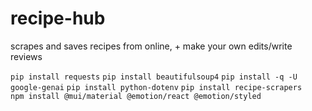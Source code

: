 # recipe-hub
scrapes and saves recipes from online, + make your own edits/write reviews

```pip install requests```
```pip install beautifulsoup4```
```pip install -q -U google-genai```
```pip install python-dotenv```
```pip install recipe-scrapers```  
```npm install @mui/material @emotion/react @emotion/styled```
